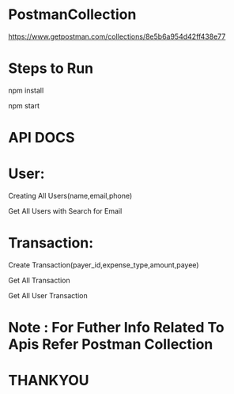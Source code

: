 # PostmanCollection

https://www.getpostman.com/collections/8e5b6a954d42ff438e77

# Steps to Run

npm install

npm start

# API DOCS

# User:

Creating All Users(name,email,phone)

Get All Users with Search for Email

# Transaction:

Create Transaction(payer_id,expense_type,amount,payee)

Get All Transaction

Get All User Transaction





# Note : For Futher Info Related To Apis Refer Postman Collection

# THANKYOU
